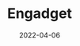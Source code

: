 ---
title: "Engadget"
original: "https://www.engadget.com/rss.xml"
date: "2022-04-06"
feedType: "RSS"
---
